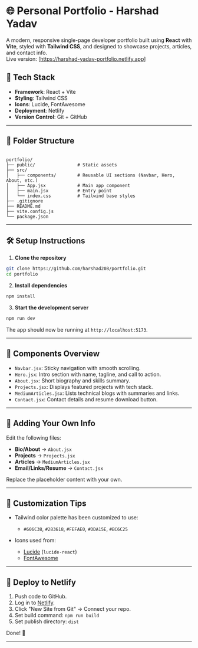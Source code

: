 # 🌐 Personal Portfolio - Harshad Yadav

A modern, responsive single-page developer portfolio built using **React** with **Vite**, styled with **Tailwind CSS**, and designed to showcase projects, articles, and contact info.  
Live version: [https://harshad-yadav-portfolio.netlify.app]


## 🚀 Tech Stack

- **Framework**: React + Vite
- **Styling**: Tailwind CSS
- **Icons**: Lucide, FontAwesome
- **Deployment**: Netlify
- **Version Control**: Git + GitHub

---

## 📁 Folder Structure

```

portfolio/
├── public/                # Static assets
├── src/
│   ├── components/        # Reusable UI sections (Navbar, Hero, About, etc.)
│   ├── App.jsx            # Main app component
│   ├── main.jsx           # Entry point
│   └── index.css          # Tailwind base styles
├── .gitignore
├── README.md
├── vite.config.js
└── package.json

````

---

## 🛠️ Setup Instructions

1. **Clone the repository**

```bash
git clone https://github.com/harshad208/portfolio.git
cd portfolio
````

2. **Install dependencies**

```bash
npm install
```

3. **Start the development server**

```bash
npm run dev
```

The app should now be running at `http://localhost:5173`.

---

## 🧩 Components Overview

* `Navbar.jsx`: Sticky navigation with smooth scrolling.
* `Hero.jsx`: Intro section with name, tagline, and call to action.
* `About.jsx`: Short biography and skills summary.
* `Projects.jsx`: Displays featured projects with tech stack.
* `MediumArticles.jsx`: Lists technical blogs with summaries and links.
* `Contact.jsx`: Contact details and resume download button.

---

## 📄 Adding Your Own Info

Edit the following files:

* **Bio/About** → `About.jsx`
* **Projects** → `Projects.jsx`
* **Articles** → `MediumArticles.jsx`
* **Email/Links/Resume** → `Contact.jsx`

Replace the placeholder content with your own.

---

## 🧪 Customization Tips

* Tailwind color palette has been customized to use:

  * `#606C38`, `#283618`, `#FEFAE0`, `#DDA15E`, `#BC6C25`
* Icons used from:

  * [Lucide](https://lucide.dev/) (`lucide-react`)
  * [FontAwesome](https://fontawesome.com)

---

## 🧳 Deploy to Netlify

1. Push code to GitHub.
2. Log in to [Netlify](https://netlify.com).
3. Click "New Site from Git" → Connect your repo.
4. Set build command: `npm run build`
5. Set publish directory: `dist`

Done! 🎉

---
